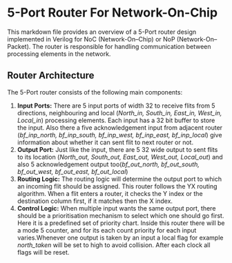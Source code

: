 # 5-Port Router For Network-On-Chip

This markdown file provides an overview of a 5-Port router  design implemented in Verilog for NoC (Network-On–Chip) or NoP (Network-On–Packet). The router is responsible for handling communication between processing elements in the network.

## Router Architecture
The 5-Port router consists of the following main components:
1. **Input Ports:** There are 5 input ports of width 32 to receive flits from 5 directions, neighbouring and local (*North_in, South_in, East_in, West_in, Local_in*) processing elements. Each input has a 32 bit buffer to store the input. Also there a five acknowledgement input from adjacent router (*bf_inp_north, bf_inp_south, bf_inp_west, bf_inp_east, bf_inp_local*) give information about whether it can sent flit to next router or not.
2. **Output Port:** Just like the input, there are 5 32 wide output to sent flits to its location (*North_out, South_out, East_out, West_out, Local_out*) and also 5 acknowledgement output too(*bf_out_north, bf_out_south, bf_out_west, bf_out_east, bf_out_local*) 
3. **Routing Logic:** The routing logic will determine the output port to which an incoming flit should be assigned. This router follows the YX routing algorithm. When a flit enters a router, it checks the Y index or the destination column first, if it matches then the X index.
4. **Control Logic:** When multiple input wants the same output port, there should be a prioritisation mechanism to select which one should go first. Here it is a predefined set of priority chart. Inside this router there will be a mode 5 counter, and for its each count priority for each input varies.Whenever one output is taken by an input a local flag for example *north\_taken* will be set to high to avoid collision. After each clock all flags will be reset.
